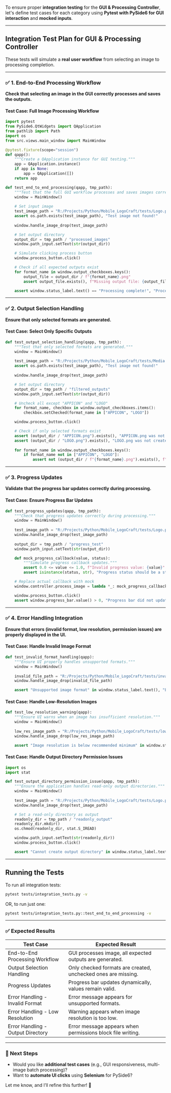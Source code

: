To ensure proper **integration testing** for the **GUI & Processing Controller**, let's define test cases for each category using **Pytest with PySide6 for GUI interaction** and **mocked inputs**.

---

## **Integration Test Plan for GUI & Processing Controller**

These tests will simulate a **real user workflow** from selecting an image to processing completion.

---

### ✅ **1. End-to-End Processing Workflow**

**Check that selecting an image in the GUI correctly processes and saves the outputs.**

#### **Test Case: Full Image Processing Workflow**

```python
import pytest
from PySide6.QtWidgets import QApplication
from pathlib import Path
import os
from src.views.main_window import MainWindow

@pytest.fixture(scope="session")
def qapp():
    """Create a QApplication instance for GUI testing."""
    app = QApplication.instance()
    if app is None:
        app = QApplication([])
    return app

def test_end_to_end_processing(qapp, tmp_path):
    """Test that the full GUI workflow processes and saves images correctly."""
    window = MainWindow()
    
    # Set input image
    test_image_path = "R:/Projects/Python/Mobile_LogoCraft/tests/Logo.png"
    assert os.path.exists(test_image_path), "Test image not found!"
    
    window.handle_image_drop(test_image_path)

    # Set output directory
    output_dir = tmp_path / "processed_images"
    window.path_input.setText(str(output_dir))

    # Simulate clicking process button
    window.process_button.click()

    # Check if all expected outputs exist
    for format_name in window.output_checkboxes.keys():
        output_file = output_dir / f"{format_name}.png"
        assert output_file.exists(), f"Missing output file: {output_file}"

    assert window.status_label.text() == "Processing complete!", "Processing did not complete successfully."
```

---

### ✅ **2. Output Selection Handling**

**Ensure that only selected formats are generated.**

#### **Test Case: Select Only Specific Outputs**

```python
def test_output_selection_handling(qapp, tmp_path):
    """Test that only selected formats are generated."""
    window = MainWindow()
    
    test_image_path = "R:/Projects/Python/Mobile_LogoCraft/tests/Media.jfif"
    assert os.path.exists(test_image_path), "Test image not found!"
    
    window.handle_image_drop(test_image_path)

    # Set output directory
    output_dir = tmp_path / "filtered_outputs"
    window.path_input.setText(str(output_dir))

    # Uncheck all except "APPICON" and "LOGO"
    for format_name, checkbox in window.output_checkboxes.items():
        checkbox.setChecked(format_name in ["APPICON", "LOGO"])

    window.process_button.click()

    # Check if only selected formats exist
    assert (output_dir / "APPICON.png").exists(), "APPICON.png was not created!"
    assert (output_dir / "LOGO.png").exists(), "LOGO.png was not created!"
    
    for format_name in window.output_checkboxes.keys():
        if format_name not in ["APPICON", "LOGO"]:
            assert not (output_dir / f"{format_name}.png").exists(), f"Unexpected output: {format_name}.png"
```

---

### ✅ **3. Progress Updates**

**Validate that the progress bar updates correctly during processing.**

#### **Test Case: Ensure Progress Bar Updates**

```python
def test_progress_updates(qapp, tmp_path):
    """Check that progress updates correctly during processing."""
    window = MainWindow()
    
    test_image_path = "R:/Projects/Python/Mobile_LogoCraft/tests/Logo.png"
    window.handle_image_drop(test_image_path)
    
    output_dir = tmp_path / "progress_test"
    window.path_input.setText(str(output_dir))

    def mock_progress_callback(value, status):
        """Simulate progress callback updates."""
        assert 0.0 <= value <= 1.0, f"Invalid progress value: {value}"
        assert isinstance(status, str), "Progress status should be a string."

    # Replace actual callback with mock
    window.controller.process_image = lambda *_: mock_progress_callback(0.5, "Processing halfway...")

    window.process_button.click()
    assert window.progress_bar.value() > 0, "Progress bar did not update."
```

---

### ✅ **4. Error Handling Integration**

**Ensure that errors (invalid format, low resolution, permission issues) are properly displayed in the UI.**

#### **Test Case: Handle Invalid Image Format**

```python
def test_invalid_format_handling(qapp):
    """Ensure UI properly handles unsupported formats."""
    window = MainWindow()
    
    invalid_file_path = "R:/Projects/Python/Mobile_LogoCraft/tests/invalid.txt"
    window.handle_image_drop(invalid_file_path)

    assert "Unsupported image format" in window.status_label.text(), "Error message missing for invalid file!"
```

#### **Test Case: Handle Low-Resolution Images**

```python
def test_low_resolution_warning(qapp):
    """Ensure UI warns when an image has insufficient resolution."""
    window = MainWindow()
    
    low_res_image_path = "R:/Projects/Python/Mobile_LogoCraft/tests/low_res.png"
    window.handle_image_drop(low_res_image_path)

    assert "Image resolution is below recommended minimum" in window.status_label.text(), "Low-resolution warning not displayed!"
```

#### **Test Case: Handle Output Directory Permission Issues**

```python
import os
import stat

def test_output_directory_permission_issue(qapp, tmp_path):
    """Ensure the application handles read-only output directories."""
    window = MainWindow()
    
    test_image_path = "R:/Projects/Python/Mobile_LogoCraft/tests/Logo.png"
    window.handle_image_drop(test_image_path)

    # Set a read-only directory as output
    readonly_dir = tmp_path / "readonly_output"
    readonly_dir.mkdir()
    os.chmod(readonly_dir, stat.S_IREAD)

    window.path_input.setText(str(readonly_dir))
    window.process_button.click()

    assert "Cannot create output directory" in window.status_label.text(), "Permission error not handled!"
```

---

## **Running the Tests**

To run all integration tests:

```bash
pytest tests/integration_tests.py -v
```

OR, to run just one:

```bash
pytest tests/integration_tests.py::test_end_to_end_processing -v
```

---

### **✅ Expected Results**

|**Test Case**|**Expected Result**|
|---|---|
|End-to-End Processing Workflow|GUI processes image, all expected outputs are generated.|
|Output Selection Handling|Only checked formats are created, unchecked ones are missing.|
|Progress Updates|Progress bar updates dynamically, values remain valid.|
|Error Handling - Invalid Format|Error message appears for unsupported formats.|
|Error Handling - Low Resolution|Warning appears when image resolution is too low.|
|Error Handling - Output Directory|Error message appears when permissions block file writing.|

---

### **🔹 Next Steps**

- Would you like **additional test cases** (e.g., GUI responsiveness, multi-image batch processing)?
- Want to **automate UI clicks** using **Selenium** for PySide6?

Let me know, and I’ll refine this further! 🚀